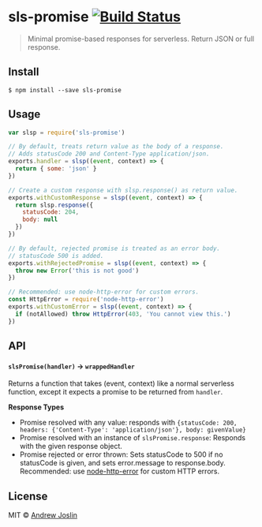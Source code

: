 # sls-promise [![Build Status](https://travis-ci.org/ajoslin/sls-promise.svg?branch=master)](https://travis-ci.org/ajoslin/sls-promise)

> Minimal promise-based responses for serverless. Return JSON or full response.


## Install

```
$ npm install --save sls-promise
```


## Usage

```js
var slsp = require('sls-promise')

// By default, treats return value as the body of a response.
// Adds statusCode 200 and Content-Type application/json.
exports.handler = slsp((event, context) => {
  return { some: 'json' }
})

// Create a custom response with slsp.response() as return value.
exports.withCustomResponse = slsp((event, context) => {
  return slsp.response({
    statusCode: 204,
    body: null
  })
})

// By default, rejected promise is treated as an error body.
// statusCode 500 is added.
exports.withRejectedPromise = slsp((event, context) => {
  throw new Error('this is not good')
})

// Recommended: use node-http-error for custom errors.
const HttpError = require('node-http-error')
exports.withCustomError = slsp((event, context) => {
  if (notAllowed) throw HttpError(403, 'You cannot view this.')
})
```

## API

#### `slsPromise(handler)` -> `wrappedHandler`

Returns a function that takes (event, context) like a normal serverless function,
except it expects a promise to be returned from `handler`.

**Response Types**

- Promise resolved with any value: responds with `{statusCode: 200, headers: {'Content-Type': 'application/json'}, body: givenValue}`
- Promise resolved with an instance of `slsPromise.response`: Responds with the given response object.
- Promise rejected or error thrown: Sets statusCode to 500 if no statusCode is given, and sets error.message to response.body. Recommended: use [node-http-error](https://npm.im/node-http-error) for custom HTTP errors.


## License

MIT © [Andrew Joslin](http://ajoslin.com)
